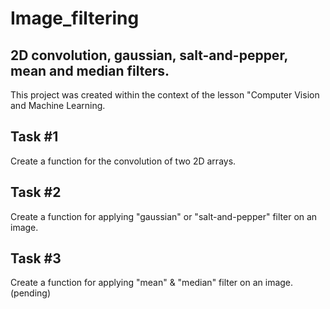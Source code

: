 # Image_filtering
## 2D convolution, gaussian, salt-and-pepper, mean and median filters.

This project was created within the context of the lesson "Computer Vision and Machine Learning.

## Task #1
Create a function for the convolution of two 2D arrays.
## Task #2
Create a function for applying "gaussian" or "salt-and-pepper" filter on an image.
## Task #3
Create a function for applying "mean" & "median" filter on an image. (pending)
